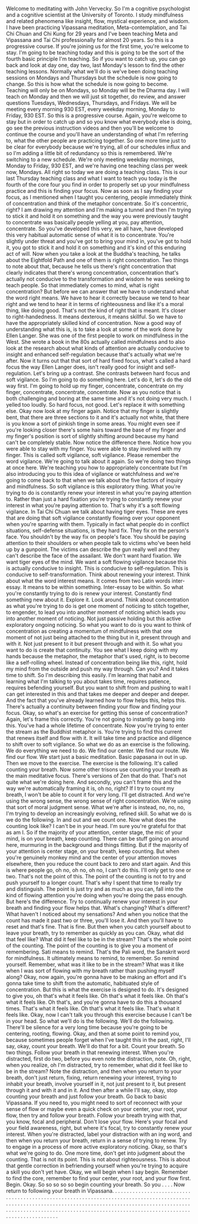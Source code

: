  Welcome to meditating with John Vervecky. So I'm a cognitive psychologist and a cognitive scientist at the University of Toronto. I study mindfulness and related phenomena like insight, flow, mystical experience, and wisdom. I have been practicing Vipassana meditation, Meta-contemplation, and Tai Chi Chuan and Chi Kung for 29 years and I've been teaching Meta and Vipassana and Tai Chi professionally for almost 20 years. So this is a progressive course. If you're joining us for the first time, you're welcome to stay. I'm going to be teaching today and this is going to be the sort of the fourth basic principle I'm teaching. So if you want to catch up, you can go back and look at day one, day two, last Monday's lesson to find the other teaching lessons. Normally what we'll do is we've been doing teaching sessions on Mondays and Thursdays but the schedule is now going to change. So this is how what the schedule is now going to become. Teaching will only be on Mondays, so Monday will be the Dharma day. I will teach on Monday and then we will just sit together, do review, and answer questions Tuesdays, Wednesdays, Thursdays, and Fridays. We will be meeting every morning 930 EST, every weekday morning, Monday to Friday, 930 EST. So this is a progressive course. Again, you're welcome to stay but in order to catch up and so you know what everybody else is doing, go see the previous instruction videos and then you'll be welcome to continue the course and you'll have an understanding of what I'm referring to, what the other people are practicing together. So one more time just to be clear for everybody because we're trying, all of our schedules influx and so I'm adding a little bit of redundancy so this is remembered. We're switching to a new schedule. We're only meeting weekday mornings, Monday to Friday, 930 EST, and we're having one teaching class per week now, Mondays. All right so today we are doing a teaching class. This is our last Thursday teaching class and what I want to teach you today is the fourth of the core four you find in order to properly set up your mindfulness practice and this is finding your focus. Now as soon as I say finding your focus, as I mentioned when I taught you centering, people immediately think of concentration and think of the metaphor concentrate. So it's concentric, right? I am drawing my attention and I'm making a tunnel and then I'm trying to stick it and hold it on something and the way you were previously taught to concentrate was basically people yelling at you, pay attention, concentrate. So you've developed this very, we all have, have developed this very habitual automatic sense of what it is to concentrate. You're slightly under threat and you've got to bring your mind in, you've got to hold it, you got to stick it and hold it on something and it's kind of this enduring act of will. Now when you take a look at the Buddha's teaching, he talks about the Eightfold Path and one of them is right concentration. Two things to note about that, because he tells us there's right concentration that clearly indicates that there's wrong concentration, concentration that's actually not conducive to the transformation and wisdom he was seeking to teach people. So that immediately comes to mind, what is right concentration? But before we can answer that we have to understand what the word right means. We have to hear it correctly because we tend to hear right and we tend to hear it in terms of righteousness and like it's a moral thing, like doing good. That's not the kind of right that is meant. It's closer to right-handedness. It means dexterous, it means skillful. So we have to have the appropriately skilled kind of concentration. Now a good way of understanding what this is, is to take a look at some of the work done by Ellen Langer. She was one of the first people to work on mindfulness in the West. She wrote a book in the 80s actually called mindfulness and to also look at the research about what kinds of attention are actually conducive to insight and enhanced self-regulation because that's actually what we're after. Now it turns out that that sort of hard fixed focus, what's called a hard focus the way Ellen Langer does, isn't really good for insight and self-regulation. Let's bring up a contrast. She contrasts between hard focus and soft vigilance. So I'm going to do something here. Let's do it, let's do the old way first. I'm going to hold up my finger, concentrate, concentrate on my finger, concentrate, concentrate, concentrate. Now as you notice that is both challenging and boring at the same time and it's not doing very much. I yelled too loudly. So hard focus, not good. Let's replace it with something else. Okay now look at my finger again. Notice that my finger is slightly bent, that there are three sections to it and it's actually not white, that there is you know a sort of pinkish tinge in some areas. You might even see if you're looking closer there's some hairs toward the base of my finger and my finger's position is sort of slightly shifting around because my hand can't be completely stable. Now notice the difference there. Notice how you were able to stay with my finger. You were able to stay involved with my finger. This is called soft vigilance, soft vigilance. Please remember the word vigilance. We're going to talk about it again. So we're doing two things at once here. We're teaching you how to appropriately concentrate but I'm also introducing you to this idea of vigilance or watchfulness and we're going to come back to that when we talk about the five factors of inquiry and mindfulness. So soft vigilance is this exploratory thing. What you're trying to do is constantly renew your interest in what you're paying attention to. Rather than just a hard fixation you're trying to constantly renew your interest in what you're paying attention to. That's why it's a soft flowing vigilance. In Tai Chi Chuan we talk about having tiger eyes. These are eyes that are doing that soft vigilance constantly flowing over your opponent when you're sparring with them. Typically in fact what people do in conflict situations, self-defense situations, is they hard fix. They fix on the person's face. You shouldn't by the way fix on people's face. You should be paying attention to their shoulders or when people talk to victims who've been held up by a gunpoint. The victims can describe the gun really well and they can't describe the face of the assailant. We don't want hard fixation. We want tiger eyes of the mind. We want a soft flowing vigilance because this is actually conducive to insight. This is conducive to self-regulation. This is conducive to self-transformation. Think about renewing your interest. Think about what the word interest means. It comes from two Latin words inter-essay. It means to be within something. Inter-essay to be within. So what you're constantly trying to do is renew your interest. Constantly find something new about it. Explore it. Look around. Think about concentration as what you're trying to do is get one moment of noticing to stitch together, to engender, to lead you into another moment of noticing which leads you into another moment of noticing. Not just passive holding but this active exploratory ongoing noticing. So what you want to do is you want to think of concentration as creating a momentum of mindfulness with that one moment of not just being attached to the thing but in it, present through and with it. Not just present to it but present through and with it. So what you want to do is create that continuity. You see what I keep doing with my hands because the metaphor, the metaphor that's used, right, is to become like a self-rolling wheel. Instead of concentration being like this, right, hold my mind from the outside and push my way through. Can you? And it takes time to shift. So I'm describing this easily. I'm learning that habit and learning what I'm talking to you about takes time, requires patience, requires befending yourself. But you want to shift from and pushing to wait I can get interested in this and that takes me deeper and deeper and deeper. And the fact that you've already learned how to flow helps this, helps this. There's actually a continuity between finding your flow and finding your focus. Okay, so what's an exercise for getting this sense of concentration? Again, let's frame this correctly. You're not going to instantly go bang into this. You've had a whole lifetime of concentrate. Now you're trying to enter the stream as the Buddhist metaphor is. You're trying to find this current that renews itself and flow with it. It will take time and practice and diligence to shift over to soft vigilance. So what we do as an exercise is the following. We do everything we need to do. We find our center. We find our route. We find our flow. We start just a basic meditation. Basic papasana in out in up. Then we move to the exercise. The exercise is the following. It's called counting your breath. Now some other trisons use counting your breath as the main meditative focus. There's versions of Zen that do that. That's not quite what we're doing here. And secondly, you can't frame this and the way we're automatically framing it is, oh no, right? If I try to count my breath, I won't be able to count it for very long. I'll get distracted. And we're using the wrong sense, the wrong sense of right concentration. We're using that sort of moral judgment sense. What we're after is instead, no, no, no, I'm trying to develop an increasingly evolving, refined skill. So what we do is we do the following. In and out and we count one. Now what does the counting look like? I can't be in your head. I'm sure you're grateful for that as am I. So if the majority of your attention, center stage, the mic of your mind, is on your breath, keep counting. There can be stuff going on around here, murmuring in the background and things flitting. But if the majority of your attention is center stage, on your breath, keep counting. But when you're genuinely monkey mind and the center of your attention moves elsewhere, then you reduce the count back to zero and start again. And this is where people go, oh no, oh no, oh no, I can't do this. I'll only get to one or two. That's not the point of this. The point of the counting is not to try and push yourself to a longer count. That's why I spent that time to really try and distinguish. The point is just try and as much as you can, fall into the kind of flowing attention you're doing when you're doing the pass enough. But here's the difference. Try to continually renew your interest in your breath and finding your flow helps that. What's changing? What's different? What haven't I noticed about my sensations? And when you notice that the count has made it past two or three, you'll lose it. And then you'll have to reset and that's fine. That is fine. But then when you catch yourself about to leave your breath, try to remember as quickly as you can. Okay, what did that feel like? What did it feel like to be in the stream? That's the whole point of the counting. The point of the counting is to give you a moment of remembering. Sati means to remind. That's the Pali word, the Sanskrit word for mindfulness. It ultimately means to remind, to remember. So remind yourself. Remember, what was it like to be in the stream? What was it like when I was sort of flowing with my breath rather than pushing myself along? Okay, now again, you're gonna have to be making an effort and it's gonna take time to shift from the automatic, habituated style of concentration. But this is what the exercise is designed to do. It's designed to give you, oh that's what it feels like. Oh that's what it feels like. Oh that's what it feels like. Oh that's, and you're gonna have to do this a thousand times. That's what it feels like. Oh that's what it feels like. That's what it feels like. Okay, now I can't talk you through this exercise because I can't be in your head. So what we'll do is the following. We'll do the following. There'll be silence for a very long time because you're going to be centering, rooting, flowing. Okay, and then at some point to remind you, because sometimes people forget when I've taught this in the past, right, I'll say, okay, count your breath. We'll do that for a bit. Count your breath. So two things. Follow your breath in that renewing interest. When you're distracted, first do two, before you even note the distraction, note. Oh, right, when you realize, oh I'm distracted, try to remember, what did it feel like to be in the stream? Note the distraction, and then when you return to your breath, don't just return, fixing, return renewing your interest, trying to inhabit your breath, involve yourself in it, not just present to it, but present through it and with it and in it. And then after a while I'll say, okay, stop counting your breath and just follow your breath. Go back to basic Vipassana. If you need to, you might need to sort of reconnect with your sense of flow or maybe even a quick check on your center, your root, your flow, then try and follow your breath. Follow your breath trying with that, you know, focal and peripheral. Don't lose your flow. Here's your focal and your field awareness, right, but where it's focal, try to constantly renew your interest. When you're distracted, label your distraction with an ing word, and then when you return your breath, return in a sense of trying to renew. Try to engage in a process of more active exploratory noticing. Okay, so that's what we're going to do. One more time, don't get into judgment about the counting. That is not its point. This is not about righteousness. This is about that gentle correction in befriending yourself when you're trying to acquire a skill you don't yet have. Okay, we will begin when I say begin. Remember to find the core, remember to find your center, your root, and your flow first. Begin. Okay. So so so so so begin counting your breath. So you . . . . Now return to following your breath in Vipassana. . . . . . . . . . . . . . . . . . . . . . . . . . . . . . . . . . . . . . . . . . . . . . . . . . . . . . . . . . . . . . . . . . . . . . . . . . . . . . . . . . . . . . . . . . . . . . . . . . . . . . . . . . . . . . . . . . . . . . . . . . . . . . . . . . . . . . . . . . . . . . . . . . . . . . . . . . . . . . . . . . . . . . . . . . . . . . . . . . . . . . . . . . . . . . . . . . . . . . . . . . . . . . . . . . . . . . . . . . . . . . . . . . . . . . . . . .